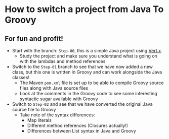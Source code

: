 # How to switch a project from Java To Groovy
## For fun and profit!

* Start with the branch: `Step-00`, this is a simple Java project using [Vert.x](https://vertx.io).
  * Study the project and make sure you understand what is going on with the lambdas and method references
* Switch to the `Step-01` branch to see that we have now added a new class, but this one is written in Groovy 
  and can work alongside the Java classes!
  * The Maven `pom.xml` file is set up to be able to compile Groovy source files along with Java source files
  * Look at the comments in the Groovy code to see some interesting syntactic sugar available with Groovy
* Switch to `Step-02` and see that we have converted the original Java source file to Groovy
  * Take note of the syntax differences:
    * Map literals
    * Different method references (Closures actually!)
    * Differences between List syntax in Java and Groovy
